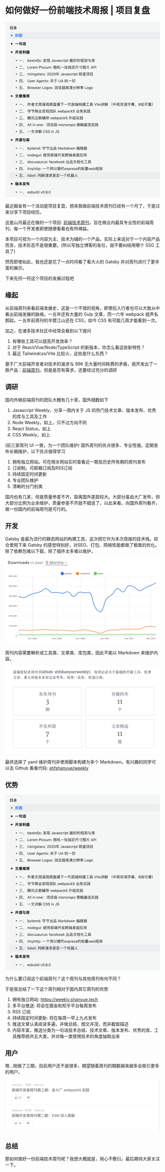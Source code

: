 # 如何做好一份前端技术周报 | 项目复盘

![](./assets/weekly-mulu.png)

最近掘金有一个活动是项目复盘，想来我做前端技术周刊已经有一个月了，于是过来分享下项目经历。

这是山月最近在做的一个项目: [前端技术周刊](https://weekly.shanyue.tech/)，旨在做业内最具专业性的前端周刊，每一个开发者即使随便看看也有所裨益。

本项目可视为一个内容为主、技术为辅的一个产品，实际上来说对于一个内容产品而言，技术形态不是很重要。(所以写独立博客的各位，就不要纠结用哪个 SSG 工具了)

然而即使如此，我也还是花了一点时间看了看大火的 Gatsby 并对周刊进行了更丰富的展示。

下来先捋一捋这个项目的发展过程吧

## 缘起

从前端周刊来看前端发展史，这是一个不错的视角，即使后入行者也可以大致从中看出前端发展的脉络。一五年还有大量的 Gulp 文章，而一六年 webpack 就声名鹊起。一五年前周刊的半壁江山还在 CSS，如今 CSS 有可能几周才能看到一次。

加之，在诸多技术社区中经常会看到以下提问

1. 有哪些工具可以提高开发效率？
1. 对于 React/Vue/Node/TypeScript 的新版本，你怎么看这些新特性？
1. 最近 Tailwindcss/Vite 比较火，这些是什么东西？

基于广大前端开发者对技术的渴求与 996 无大量时间耗费的矛盾，我开发出了一款产品：[前端周刊](https://weekly.shanyue.tech)。但是是否有需求，还要经过充分的调研

## 调研

国内外做前端周刊的团队大概有几十家，国外细数如下

1. Javascript Weekly，分享一周内关于 JS 的热门技术文章、版本发布、优秀的库与工具及工作
1. Node Weekly，如上，只不过方向不同
1. React Status，如上
1. CSS Weekly，如上

(前三家周刊 UI 一致，为一个团队维护) 国外周刊的优点很多、专业性强，定期发布长期维护，以下优点值得学习

1. 拥有独立网站。可在相关网站实时查看近一期及历史所有期的周刊发布
1. 订阅制。可邮箱订阅及RSS订阅
1. 持续固定时间更新
1. 专业团队维护
1. 清晰的分门别类

国内也有几家，但是质量参差不齐，距离国外差距较大。大部分虽由大厂发布，但大部分比例为业余维护，质量参差不齐就不细说了。以此来看，向国外周刊看齐，做一份国内的前端周刊是可行的。

## 开发

Gatsby 是最为流行的静态网站的构建工具，这次把它作为本次周报的技术栈。综合使用下来 Gatsby 的感觉特别好，对SEO、打包、网络性能都做了极致的优化。除了依赖包难以下载，除了插件太多难以维护。

![](./assets/gatsby-vs.png)

周刊内容需要解析成工具类、文章类、库包类，因此不能以 Markdown 来维护内容。

![](./assets/weekly-leibie.png)

最终选择了 yaml 维护周刊并使用脚本构建为多个 Markdown。有兴趣的同学可以去 Github 看看代码: [shfshanyue/weekly](https://github.com/shfshanyue/weekly)

## 优势

![](./assets/weekly-mulu.png)

为什么要订阅这个前端周刊？这个周刊与其他周刊有何不同？

于是我总结了一下这个周刊相对于国内其它周刊的优势

1. 拥有独立网站: <https://weekly.shanyue.tech>
1. 多平台推送: 将会在掘金和知乎平台每周发布
1. RSS 订阅
1. 持续固定时间更新: 将在每周一早上九点发布
1. 推送文章认真阅读多遍，并做总结，图文并茂，而非截取描述
1. 内容丰富，推送分类为一句话技术总结、技术文章、版本发布、优秀的库、工具推荐统共五大类，并对每一类使用技术的角度抽取出来

## 用户

嗯...刚做了三期，目前用户还不是很多，期望随着周刊的期数越来越多会吸引更多的用户。

![](./assets/weekly-juejin.png)

## 总结

那如何做好一份前端技术周刊呢？我想大概就是，用心不敷衍。最后期待大家关注一下。
